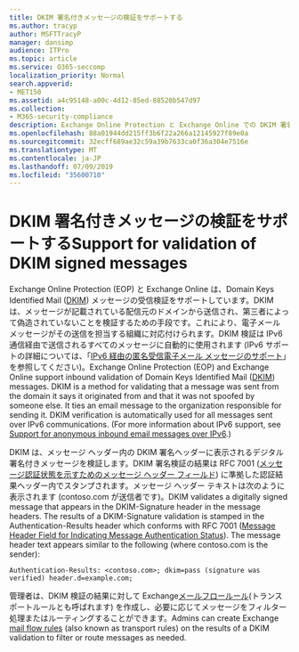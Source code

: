 ```yaml
---
title: DKIM 署名付きメッセージの検証をサポートする
ms.author: tracyp
author: MSFTTracyP
manager: dansimp
audience: ITPro
ms.topic: article
ms.service: O365-seccomp
localization_priority: Normal
search.appverid:
- MET150
ms.assetid: a4c95148-a00c-4d12-85ed-88520b547d97
ms.collection:
- M365-security-compliance
description: Exchange Online Protection と Exchange Online での DKIM 署名付きメッセージの検証について
ms.openlocfilehash: 88a01944dd215ff3b6f22a266a12145927f89e0a
ms.sourcegitcommit: 32ecff689ae32c59a39b7633ca0f36a304e7516e
ms.translationtype: MT
ms.contentlocale: ja-JP
ms.lasthandoff: 07/09/2019
ms.locfileid: "35600710"
---
```

# <a name="support-for-validation-of-dkim-signed-messages"></a><span data-ttu-id="bf062-103">DKIM 署名付きメッセージの検証をサポートする</span><span class="sxs-lookup"><span data-stu-id="bf062-103">Support for validation of DKIM signed messages</span></span>

<span data-ttu-id="bf062-p101">Exchange Online Protection (EOP) と Exchange Online は、Domain Keys Identified Mail ([DKIM](https://www.rfc-editor.org/rfc/rfc6376.txt)) メッセージの受信検証をサポートしています。DKIM は、メッセージが記載されている配信元のドメインから送信され、第三者によって偽造されていないことを検証するための手段です。これにより、電子メール メッセージがその送信を担当する組織に対応付けられます。DKIM 検証は IPv6 通信経由で送信されるすべてのメッセージに自動的に使用されます (IPv6 サポートの詳細については、「[IPv6 経由の匿名受信電子メール メッセージのサポート](support-for-anonymous-inbound-email-messages-over-ipv6.md)」を参照してください)。</span><span class="sxs-lookup"><span data-stu-id="bf062-p101">Exchange Online Protection (EOP) and Exchange Online support inbound validation of Domain Keys Identified Mail ([DKIM](https://www.rfc-editor.org/rfc/rfc6376.txt)) messages. DKIM is a method for validating that a message was sent from the domain it says it originated from and that it was not spoofed by someone else. It ties an email message to the organization responsible for sending it. DKIM verification is automatically used for all messages sent over IPv6 communications. (For more information about IPv6 support, see [Support for anonymous inbound email messages over IPv6](support-for-anonymous-inbound-email-messages-over-ipv6.md).)</span></span>
  
<span data-ttu-id="bf062-p102">DKIM は、メッセージ ヘッダー内の DKIM 署名ヘッダーに表示されるデジタル署名付きメッセージを検証します。DKIM 署名検証の結果は RFC 7001 ([メッセージ認証状態を示すためのメッセージ ヘッダー フィールド](https://www.rfc-editor.org/rfc/rfc7001.txt)) に準拠した認証結果ヘッダー内でスタンプされます。メッセージ ヘッダー テキストは次のように表示されます (contoso.com が送信者です)。</span><span class="sxs-lookup"><span data-stu-id="bf062-p102">DKIM validates a digitally signed message that appears in the DKIM-Signature header in the message headers. The results of a DKIM-Signature validation is stamped in the Authentication-Results header which conforms with RFC 7001 ([Message Header Field for Indicating Message Authentication Status](https://www.rfc-editor.org/rfc/rfc7001.txt)). The message header text appears similar to the following (where contoso.com is the sender):</span></span>
  
 `Authentication-Results: <contoso.com>; dkim=pass (signature was verified) header.d=example.com;`
  
<span data-ttu-id="bf062-112">管理者は、DKIM 検証の結果に対して Exchange[メールフロールール](http://technet.microsoft.com/library/743bd525-0ca2-426d-b76c-b4a052bc8886.aspx)(トランスポートルールとも呼ばれます) を作成し、必要に応じてメッセージをフィルター処理またはルーティングすることができます。</span><span class="sxs-lookup"><span data-stu-id="bf062-112">Admins can create Exchange [mail flow rules](http://technet.microsoft.com/library/743bd525-0ca2-426d-b76c-b4a052bc8886.aspx) (also known as transport rules) on the results of a DKIM validation to filter or route messages as needed.</span></span> 
  

